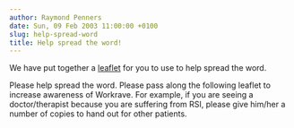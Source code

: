 ```yaml
---
author: Raymond Penners
date: Sun, 09 Feb 2003 11:00:00 +0100
slug: help-spread-word
title: Help spread the word!
---
```

We have put together a [leaflet](/leaflet) for you to use to help spread the
word.
<!--more-->

Please help spread the word. Please pass along the following leaflet to increase
awareness of Workrave. For example, if you are seeing a doctor/therapist because
you are suffering from RSI, please give him/her a number of copies to hand out
for other patients.
